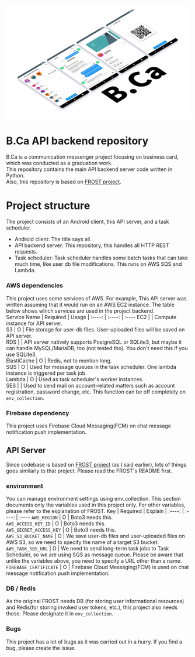 ![B.Ca title image](./.github/readme/title.png)
# B.Ca API backend repository
B.Ca is a communication messenger project focusing on business card, which was conducted as a graduation work.  
This repository contains the main API backend server code written in Python.  
Also, this repository is based on [FROST project](https://github.com/MU-software/frost).  

# Project structure
The project consists of an Android client, this API server, and a task scheduler.  
* Android client: The title says all.  
* API backend server: This repository, this handles all HTTP REST requests.  
* Task scheduler: Task scheduler handles some batch tasks that can take much time, like user db file modifications. This runs on AWS SQS and Lambda.

### AWS dependencies
This project uses some services of AWS. For example, This API server was written assuming that it would run on an AWS EC2 instance. The table below shows which services are used in the project backend.  
Service Name | Required | Usage
|   :----:   |  :----:  | :----
EC2          |   | Compute instance for API server.  
S3           | O | File storage for user-db files. User-uploaded files will be saved on API server.  
RDS          |   | API server natively supports PostgreSQL or SQLite3, but maybe it can handle MySQL/MariaDB, too (not tested tho). You don't need this if you use SQLite3.  
ElastiCache  | O | Redis, not to mention long.  
SQS          | O | Used for message queues in the task scheduler. One lambda instance is triggered per task job.  
Lambda       | O | Used as task scheduler's worker instances.  
SES          |   | Used to send mail on account-related matters such as account registration, password change, etc. This function can be off completely on `env_collection`.  

### Firebase dependency
This project uses Firebase Cloud Messaging(FCM) on chat message notification push implementation.  

## API Server
Since codebase is based on [FROST project](https://github.com/MU-software/frost) (as I said earlier), lots of things goes similarly to that project. Please read the FROST's README first.  

### environment
You can manage environment settings using env_collection. This section documents only the variables used in this project only. For other variables, please refer to the explanation of FROST. 
Key                     | Required | Explain
| :----:                |  :----:  | :----
`AWS_REGION`            | O | Boto3 needs this.  
`AWS_ACCESS_KEY_ID`     | O | Boto3 needs this.  
`AWS_SECRET_ACCESS_KEY` | O | Boto3 needs this.  
`AWS_S3_BUCKET_NAME`    | O | We save user-db files and user-uploaded files on AWS S3, so we need to specify the name of a target S3 bucket.  
`AWS_TASK_SQS_URL`      | O | We need to send long-term task jobs to Task Scheduler, so we are using SQS as message queue. Please be aware that unlike the variables above, you need to specify a URL other than a name.  
`FIREBASE_CERTIFICATE`  | O | Firebase Cloud Messaging(FCM) is used on chat message notification push implementation.  

### DB / Redis
As the original FROST needs DB (for storing user informational resources) and Redis(for storing invoked user tokens, etc.), this project also needs those. Please designate it in `env_collection`.

### Bugs
This project has a lot of bugs as it was carried out in a hurry. If you find a bug, please create the issue.
